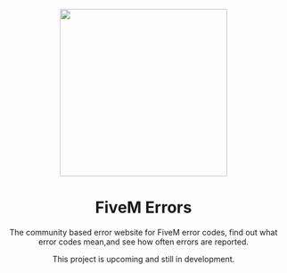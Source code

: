 <p align="center">
  <img src="https://fivemerrors.com/snail.png" width="300px">
</p>
<h1 align="center">FiveM Errors</h1>
<p align="center">The community based error website for FiveM error codes,
find out what error codes mean,and see how often errors are reported.</p>
<p align="center">This project is upcoming and still in development.</p>
